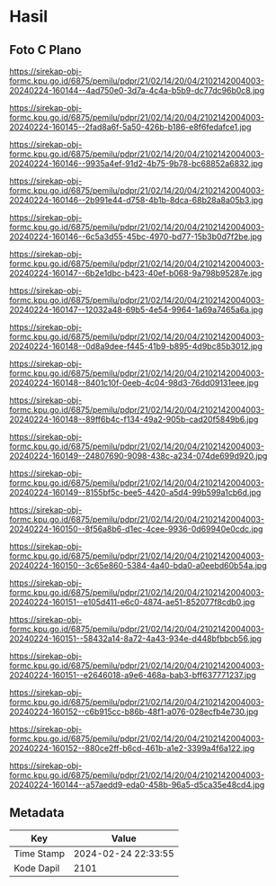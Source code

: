 # Hasil

## Foto C Plano

https://sirekap-obj-formc.kpu.go.id/6875/pemilu/pdpr/21/02/14/20/04/2102142004003-20240224-160144--4ad750e0-3d7a-4c4a-b5b9-dc77dc96b0c8.jpg

https://sirekap-obj-formc.kpu.go.id/6875/pemilu/pdpr/21/02/14/20/04/2102142004003-20240224-160145--2fad8a6f-5a50-426b-b186-e8f6fedafce1.jpg

https://sirekap-obj-formc.kpu.go.id/6875/pemilu/pdpr/21/02/14/20/04/2102142004003-20240224-160146--9935a4ef-91d2-4b75-9b78-bc68852a6832.jpg

https://sirekap-obj-formc.kpu.go.id/6875/pemilu/pdpr/21/02/14/20/04/2102142004003-20240224-160146--2b991e44-d758-4b1b-8dca-68b28a8a05b3.jpg

https://sirekap-obj-formc.kpu.go.id/6875/pemilu/pdpr/21/02/14/20/04/2102142004003-20240224-160146--6c5a3d55-45bc-4970-bd77-15b3b0d7f2be.jpg

https://sirekap-obj-formc.kpu.go.id/6875/pemilu/pdpr/21/02/14/20/04/2102142004003-20240224-160147--6b2e1dbc-b423-40ef-b068-9a798b95287e.jpg

https://sirekap-obj-formc.kpu.go.id/6875/pemilu/pdpr/21/02/14/20/04/2102142004003-20240224-160147--12032a48-69b5-4e54-9964-1a69a7465a6a.jpg

https://sirekap-obj-formc.kpu.go.id/6875/pemilu/pdpr/21/02/14/20/04/2102142004003-20240224-160148--0d8a9dee-f445-41b9-b895-4d9bc85b3012.jpg

https://sirekap-obj-formc.kpu.go.id/6875/pemilu/pdpr/21/02/14/20/04/2102142004003-20240224-160148--8401c10f-0eeb-4c04-98d3-76dd09131eee.jpg

https://sirekap-obj-formc.kpu.go.id/6875/pemilu/pdpr/21/02/14/20/04/2102142004003-20240224-160148--89ff6b4c-f134-49a2-905b-cad20f5849b6.jpg

https://sirekap-obj-formc.kpu.go.id/6875/pemilu/pdpr/21/02/14/20/04/2102142004003-20240224-160149--24807690-9098-438c-a234-074de699d920.jpg

https://sirekap-obj-formc.kpu.go.id/6875/pemilu/pdpr/21/02/14/20/04/2102142004003-20240224-160149--8155bf5c-bee5-4420-a5d4-99b599a1cb6d.jpg

https://sirekap-obj-formc.kpu.go.id/6875/pemilu/pdpr/21/02/14/20/04/2102142004003-20240224-160150--8f56a8b6-d1ec-4cee-9936-0d69940e0cdc.jpg

https://sirekap-obj-formc.kpu.go.id/6875/pemilu/pdpr/21/02/14/20/04/2102142004003-20240224-160150--3c65e860-5384-4a40-bda0-a0eebd60b54a.jpg

https://sirekap-obj-formc.kpu.go.id/6875/pemilu/pdpr/21/02/14/20/04/2102142004003-20240224-160151--e105d411-e6c0-4874-ae51-852077f8cdb0.jpg

https://sirekap-obj-formc.kpu.go.id/6875/pemilu/pdpr/21/02/14/20/04/2102142004003-20240224-160151--58432a14-8a72-4a43-934e-d448bfbbcb56.jpg

https://sirekap-obj-formc.kpu.go.id/6875/pemilu/pdpr/21/02/14/20/04/2102142004003-20240224-160151--e2646018-a9e6-468a-bab3-bff637771237.jpg

https://sirekap-obj-formc.kpu.go.id/6875/pemilu/pdpr/21/02/14/20/04/2102142004003-20240224-160152--c6b915cc-b86b-48f1-a076-028ecfb4e730.jpg

https://sirekap-obj-formc.kpu.go.id/6875/pemilu/pdpr/21/02/14/20/04/2102142004003-20240224-160152--880ce2ff-b6cd-461b-a1e2-3399a4f6a122.jpg

https://sirekap-obj-formc.kpu.go.id/6875/pemilu/pdpr/21/02/14/20/04/2102142004003-20240224-160144--a57aedd9-eda0-458b-96a5-d5ca35e48cd4.jpg


## Metadata

| Key        | Value               |
| ---------- | ------------------- |
| Time Stamp | 2024-02-24 22:33:55 |
| Kode Dapil | 2101                |



